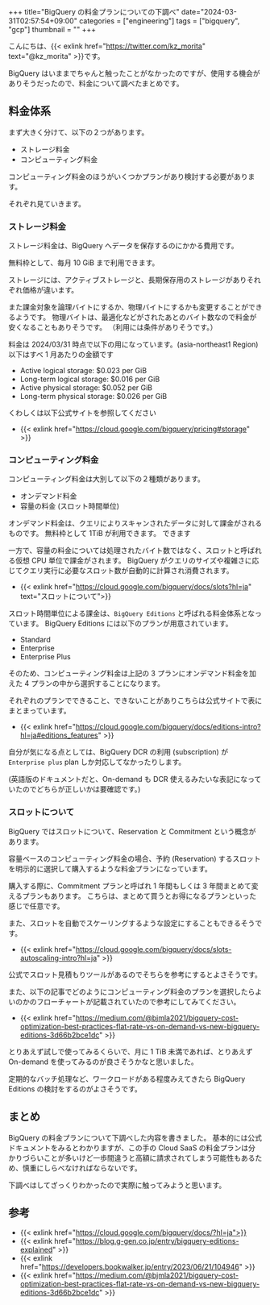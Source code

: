 +++
title="BigQuery の料金プランについての下調べ"
date="2024-03-31T02:57:54+09:00"
categories = ["engineering"]
tags = ["bigquery", "gcp"]
thumbnail = ""
+++

こんにちは、{{< exlink href="https://twitter.com/kz_morita" text="@kz_morita" >}}です。

BigQuery はいままでちゃんと触ったことがなかったのですが、使用する機会がありそうだったので、料金について調べたまとめです。

## 料金体系

まず大きく分けて、以下の２つがあります。

- ストレージ料金
- コンピューティング料金

コンピューティング料金のほうがいくつかプランがあり検討する必要があります。

それぞれ見ていきます。

### ストレージ料金

ストレージ料金は、BigQuery へデータを保存するのにかかる費用です。

無料枠として、毎月 10 GiB まで利用できます。

ストレージには、アクティブストレージと、長期保存用のストレージがありそれぞれ価格が違います。

また課金対象を論理バイトにするか、物理バイトにするかも変更することができるようです。
物理バイトは、最適化などがされたあとのバイト数なので料金が安くなることもありそうです。
（利用には条件がありそうです。）

料金は 2024/03/31 時点で以下の用になっています。(asia-northeast1 Region)
以下はすべ 1 月あたりの金額です

- Active logical storage: $0.023 per GiB
- Long-term logical storage: $0.016 per GiB
- Active physical storage: $0.052 per GiB
- Long-term physical storage: $0.026 per GiB

くわしくは以下公式サイトを参照してください

- {{< exlink href="https://cloud.google.com/bigquery/pricing#storage" >}}

### コンピューティング料金

コンピューティング料金は大別して以下の２種類があります。

- オンデマンド料金
- 容量の料金 (スロット時間単位)

オンデマンド料金は、クエリによりスキャンされたデータに対して課金がされるものです。
無料枠として 1TiB が利用できます。
できます

一方で、容量の料金については処理されたバイト数ではなく、スロットと呼ばれる仮想 CPU 単位で課金がされます。
BigQuery がクエリのサイズや複雑さに応じてクエリ実行に必要なスロット数が自動的に計算され消費されます。

- {{< exlink href="https://cloud.google.com/bigquery/docs/slots?hl=ja" text="スロットについて">}}

スロット時間単位による課金は、`BigQuery Editions` と呼ばれる料金体系となっています。
BigQuery Editions には以下のプランが用意されています。

- Standard
- Enterprise
- Enterprise Plus

そのため、コンピューティング料金は上記の 3 プランにオンデマンド料金を加えた 4 プランの中から選択することになります。

それぞれのプランでできること、できないことがありこちらは公式サイトで表にまとまっています。

- {{< exlink href="https://cloud.google.com/bigquery/docs/editions-intro?hl=ja#editions_features" >}}

自分が気になる点としては、BigQuery DCR の利用 (subscription) が `Enterprise plus` plan しか対応してなかったりします。

(英語版のドキュメントだと、On-demand も DCR 使えるみたいな表記になっていたのでどちらが正しいかは要確認です。)

### スロットについて

BigQuery ではスロットについて、Reservation と Commitment という概念があります。

容量ベースのコンピューティング料金の場合、予約 (Reservation) するスロットを明示的に選択して購入するような料金プランになっています。

購入する際に、Commitment プランと呼ばれ 1 年間もしくは 3 年間まとめて変えるプランもあります。
こちらは、まとめて買うとお得になるプランといった感じで任意です。


また、スロットを自動でスケーリングするような設定にすることもできるそうです。

- {{< exlink href="https://cloud.google.com/bigquery/docs/slots-autoscaling-intro?hl=ja" >}}

公式でスロット見積もりツールがあるのでそちらを参考にするとよさそうです。



また、以下の記事でどのようにコンピューティング料金のプランを選択したらよいのかのフローチャートが記載されていたので参考にしてみてください。

- {{< exlink href="https://medium.com/@bjmla2021/bigquery-cost-optimization-best-practices-flat-rate-vs-on-demand-vs-new-bigquery-editions-3d66b2bce1dc" >}}

とりあえず試しで使ってみるくらいで、月に 1 TiB 未満であれば、とりあえず On-demand を使ってみるのが良さそうかなと思いました。

定期的なバッチ処理など、ワークロードがある程度みえてきたら BigQuery Editions の検討をするのがよさそうです。

## まとめ

BigQuery の料金プランについて下調べした内容を書きました。
基本的には公式ドキュメントをみるとわかりますが、この手の Cloud SaaS の料金プランは分かりづらいことが多いけど一歩間違うと高額に請求されてしまう可能性もあるため、慎重にしらべなければならないです。

下調べはしてざっくりわかったので実際に触ってみようと思います。

## 参考

- {{< exlink href="https://cloud.google.com/bigquery/docs/?hl=ja">}}
- {{< exlink href="https://blog.g-gen.co.jp/entry/bigquery-editions-explained" >}}
- {{< exlink href="https://developers.bookwalker.jp/entry/2023/06/21/104946" >}}
- {{< exlink href="https://medium.com/@bjmla2021/bigquery-cost-optimization-best-practices-flat-rate-vs-on-demand-vs-new-bigquery-editions-3d66b2bce1dc" >}}

